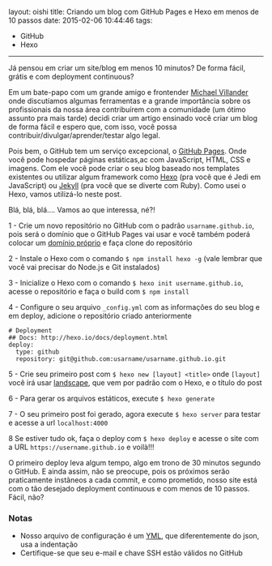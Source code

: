 layout: oishi
title: Criando um blog com GitHub Pages e Hexo em menos de 10 passos
date: 2015-02-06 10:44:46
tags: 
- GitHub
- Hexo
---
Já pensou em criar um site/blog em menos 10 minutos? De forma fácil, grátis e com deployment continuous?

<!-- more -->
Em um bate-papo com um grande amigo e frontender [Michael Villander](http://villander.github.io) onde discutíamos algumas ferramentas e a grande importância sobre os profissionais da nossa área contribuírem com a comunidade (um ótimo assunto pra mais tarde) decidi criar um artigo ensinado você criar um blog de forma fácil e espero que, com isso, você possa contribuir/divulgar/aprender/testar algo legal.

Pois bem, o GitHub tem um serviço excepcional, o [GitHub Pages](https://pages.github.com/). Onde você pode hospedar páginas estáticas,ac com JavaScript, HTML, CSS e imagens. Com ele você pode criar o seu blog baseado nos templates existentes ou utilizar algum framework como [Hexo](http://hexo.io/) (pra você que é Jedi em JavaScript) ou [Jekyll](http://jekyllrb.com/) (pra você que se diverte com Ruby). Como usei o Hexo, vamos utilizá-lo neste post.

Blá, blá, blá…. Vamos ao que interessa, né?! 

1 - Crie um novo repositório no GitHub com o padrão ``usarname.github.io``, pois será o domínio que o GitHub Pages vai usar e você também poderá colocar um [domínio próprio](https://help.github.com/articles/setting-up-a-custom-domain-with-github-pages/) e faça clone do repositório

2 - Instale o Hexo com o comando ``$ npm install hexo -g`` (vale lembrar que você vai precisar do Node.js e Git instalados)

3 - Inicialize o Hexo com o comando ``$ hexo init username.github.io``, acesse o repositório e faça o build com ``$ npm install``

4 - Configure o seu arquivo ``_config.yml`` com as informações do seu blog e em deploy, adicione o repositório criado anteriormente
``` 
# Deployment
## Docs: http://hexo.io/docs/deployment.html
deploy:
  type: github
  repository: git@github.com:usarname/usarname.github.io.git
```

5 - Crie seu primeiro post com ``$ hexo new [layout] <title>``  onde ``[layout]`` você irá usar [landscape](https://github.com/hexojs/hexo-theme-landscape), que vem por padrão com o Hexo, e o título do post

6 - Para gerar os arquivos estáticos, execute ``$ hexo generate``

7 - O seu primeiro post foi gerado, agora execute ``$ hexo server`` para testar e acesse a url ``localhost:4000``

8 Se estiver tudo ok, faça o deploy com ``$ hexo deploy`` e acesse o site com a URL ``https://username.github.io`` e voilà!!! 
	
O primeiro deploy leva algum tempo, algo em trono de 30 minutos segundo o GitHub. E ainda assim, não se preocupe, pois os próximos serão praticamente instâneos a cada commit, e como prometido, nosso site está com o tão desejado deployment continuous e com menos de 10 passos. Fácil, não? 


### Notas 

* Nosso arquivo de configuração é um [YML](http://en.wikipedia.org/wiki/YML), que diferentemente do json, usa a indentação
* Certifique-se que seu e-mail e chave SSH estão válidos no GitHub